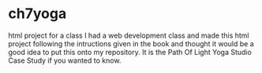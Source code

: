 # ch7yoga
html project for a class
I had a web development class and made this html project following the intructions given in the book and thought it would be a good idea to put this onto my repository. It is the Path Of Light Yoga Studio Case Study if you wanted to know.
